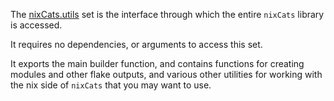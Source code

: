 The [nixCats.utils](https://nixCats.org/nixCats_utils.html) set is the interface through which the entire `nixCats` library is accessed.

It requires no dependencies, or arguments to access this set.

It exports the main builder function, and contains functions for creating modules and other flake outputs,
and various other utilities for working with the nix side of `nixCats` that you may want to use.
